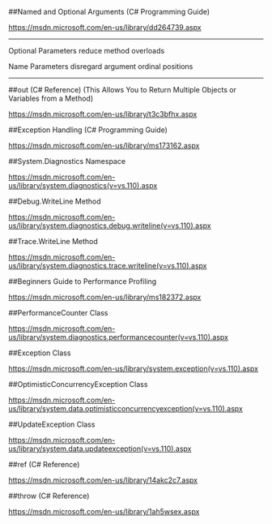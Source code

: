 ##Named and Optional Arguments (C# Programming Guide)

https://msdn.microsoft.com/en-us/library/dd264739.aspx

-----------------------------------------------------------------

Optional Parameters reduce method overloads

Name Parameters disregard argument ordinal positions

-----------------------------------------------------------------

##out (C# Reference) (This Allows You to Return Multiple Objects or Variables from a Method)

https://msdn.microsoft.com/en-us/library/t3c3bfhx.aspx

##Exception Handling (C# Programming Guide)

https://msdn.microsoft.com/en-us/library/ms173162.aspx

##System.Diagnostics Namespace

https://msdn.microsoft.com/en-us/library/system.diagnostics(v=vs.110).aspx

##Debug.WriteLine Method

https://msdn.microsoft.com/en-us/library/system.diagnostics.debug.writeline(v=vs.110).aspx

##Trace.WriteLine Method

https://msdn.microsoft.com/en-us/library/system.diagnostics.trace.writeline(v=vs.110).aspx

##Beginners Guide to Performance Profiling

https://msdn.microsoft.com/en-us/library/ms182372.aspx

##PerformanceCounter Class

https://msdn.microsoft.com/en-us/library/system.diagnostics.performancecounter(v=vs.110).aspx

##Exception Class

https://msdn.microsoft.com/en-us/library/system.exception(v=vs.110).aspx

##OptimisticConcurrencyException Class

https://msdn.microsoft.com/en-us/library/system.data.optimisticconcurrencyexception(v=vs.110).aspx

##UpdateException Class

https://msdn.microsoft.com/en-us/library/system.data.updateexception(v=vs.110).aspx

##ref (C# Reference)

https://msdn.microsoft.com/en-us/library/14akc2c7.aspx

##throw (C# Reference)

https://msdn.microsoft.com/en-us/library/1ah5wsex.aspx